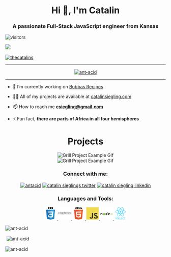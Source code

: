 <h1 align="center">Hi 👋, I'm Catalin</h1>
<h3 align="center">A passionate Full-Stack JavaScript engineer from Kansas</h3>

![visitors](https://visitor-badge.glitch.me/badge?page_id=ant-acid.readme&left_color=black&right_color=blue)
<p align="left" dir="auto">
  <a href="https://www.codewars.com/users/Ant-Acid" rel="nofollow"><img src="https://www.codewars.com/users/Ant-Acid/badges/micro" style="max-width: 100%;"></a>
</p>
<p align="left"> <a href="https://twitter.com/thecatalins" target="blank"><img src="https://img.shields.io/twitter/follow/thecatalins?logo=twitter&style=for-the-badge" alt="thecatalins" /></a> </p>

-------------------------------------------------------------------------------------------
<p align="center"> <a href="https://github.com/ryo-ma/github-profile-trophy"><img src="https://github-profile-trophy.vercel.app/?username=ant-acid" alt="ant-acid" /></a> </p>

-------------------------------------------------------------------------------------------
- 🔭 I’m currently working on [Bubbas Recipes](https://github.com/Ant-Acid/bubbas-recipes)

- 👨‍💻 All of my projects are available at [catalinsiegling.com](catalinsiegling.com)

- 📫 How to reach me **csiegling@gmail.com**

- ⚡ Fun fact, **there are parts of Africa in all four hemispheres**


 <h1 align="center">Projects</h1>

<div align="center"><img src="grillGif.gif" alt="Grill Project Example Gif" height="400"/></div>

<div align="center"><img src="https://user-images.githubusercontent.com/1313712/176764895-f6749e85-042e-4fe5-85db-349a87e001b8.gif" alt="Grill Project Example Gif" height="400"/></div>

<h3 align="center">Connect with me:</h3>
<p align="center">
<a href="https://dev.to/antacid" target="blank"><img align="center" src="https://raw.githubusercontent.com/rahuldkjain/github-profile-readme-generator/master/src/images/icons/Social/devto.svg" alt="antacid" height="30" width="40" /></a>
  <a href="https://twitter.com/thecatalins" target="blank"><img align="center" src="https://i.imgur.com/s9n8Ta7.gif" alt="catalin sieglings twitter" height="47" width="47" /></a>
<a href="https://www.linkedin.com/in/catalin-siegling/" target="blank"><img align="center" src="https://i.imgur.com/vaCEbOT.gif" alt="catalin siegling linkedin" height="47" width="47" /></a>
  

<h3 align="center">Languages and Tools:</h3>
<p align="center"> <a href="https://www.w3schools.com/css/" target="_blank" rel="noreferrer"> <img src="https://raw.githubusercontent.com/devicons/devicon/master/icons/css3/css3-original-wordmark.svg" alt="css3" width="40" height="40"/> </a> <a href="https://expressjs.com" target="_blank" rel="noreferrer"> <img src="https://raw.githubusercontent.com/devicons/devicon/master/icons/express/express-original-wordmark.svg" alt="express" width="40" height="40"/> </a> <a href="https://www.w3.org/html/" target="_blank" rel="noreferrer"> <img src="https://raw.githubusercontent.com/devicons/devicon/master/icons/html5/html5-original-wordmark.svg" alt="html5" width="40" height="40"/> </a> <a href="https://developer.mozilla.org/en-US/docs/Web/JavaScript" target="_blank" rel="noreferrer"> <img src="https://raw.githubusercontent.com/devicons/devicon/master/icons/javascript/javascript-original.svg" alt="javascript" width="40" height="40"/> </a> <a href="https://nodejs.org" target="_blank" rel="noreferrer"> <img src="https://raw.githubusercontent.com/devicons/devicon/master/icons/nodejs/nodejs-original-wordmark.svg" alt="nodejs" width="40" height="40"/> </a> <a href="https://reactjs.org/" target="_blank" rel="noreferrer"> <img src="https://raw.githubusercontent.com/devicons/devicon/master/icons/react/react-original-wordmark.svg" alt="react" width="40" height="40"/> </a> </p>

<p><img align="center" src="https://github-readme-stats.vercel.app/api/top-langs?username=ant-acid&show_icons=true&locale=en&layout=compact" alt="ant-acid" /></p>

<p>&nbsp;<img align="center" src="https://github-readme-stats.vercel.app/api?username=ant-acid&show_icons=true&locale=en" alt="ant-acid" /></p>

<p><img align="center" src="https://github-readme-streak-stats.herokuapp.com/?user=ant-acid&" alt="ant-acid" /></p>

